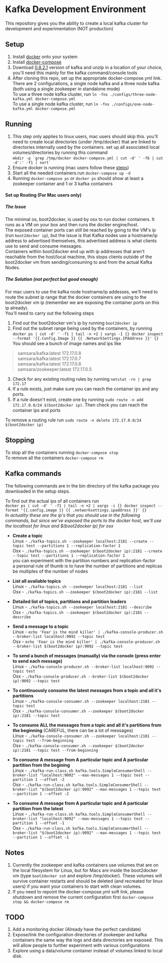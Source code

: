 # Kafka Development Environment
This repository gives you the ability to create a local kafka cluster for development and experimentation (NOT production)

##  Setup
1. Install [docker](https://docs.docker.com/installation/#installation) onto your system 
2. Install [docker-compose](https://docs.docker.com/compose/install/)
3. Download [0.8.2.1](http://kafka.apache.org/downloads.html) version of kafka and unzip in a location of your choice, you'll need this mainly for the kafka command/console tools
4. After cloning this repo, set up the appropriate docker-compose.yml link.   
There are 2 configurations, a single node kafka and a three node kafka (both using a single zookeeper in standalone mode)   
To use a three node kafka cluster, run ``ln -fns ./configs/three-node-kafka.yml docker-compose.yml``  
To use a single node kafka cluster, run ``ln -fns ./configs/one-node-kafka.yml docker-compose.yml``  

##  Running 
1. This step only applies to linux users, mac users should skip this. you'll need to create local directories (under /tmp/docker) that are linked to directories internally used by the containers. set up all associated local volumes/directories by running this command  
``mkdir -p `grep /tmp/docker docker-compose.yml | cut -d' ' -f6 | cut -d':' -f1 | sort` `` 
2. Ensure docker is running (mac users follow these [steps](https://docs.docker.com/installation/mac/#from-your-command-line))
3. Start all the needed containers.run ``docker-compose up -d``
4. Running ``docker-compose ps`` or ``docker ps`` should show at least a zookeeper container and 1 or 3 kafka containers

####  Set up Routing (For Mac users only)
##### The Issue
The minimal os, boot2docker, is used by osx to run docker containers. It runs as a VM on your box and then runs the docker engine/host.  
The exposed container ports can still be reached by going to the VM's ip (run `boot2docker ip`), but the issue is that Kafka nodes use a hostname/ip address to advertised themselves, this advertised address is what clients use to send and consume messages.  
Containers within boot2docker end up with ip addresses that aren't reachable from the host/local machine, this stops clients outside of the boot2docker vm from sending/consuming to and from the actual Kafka Nodes.
##### The Solution (not perfect but good enough) 
For mac users to use the kafka node hostname/ip addesses, we'll need to route the subnet ip range that the docker containers are using to the boot2docker vm ip (remember we are exposing the container ports on this ip already).  
You'll need to carry out the following steps  
1) Find out the boot2docker vm's ip by running ``boot2docker ip``   
2) Find out the subnet range being used by the containers, by running ``docker ps | cut -d' ' -f1 | tail -n +2 | xargs -I {} docker inspect --format '{{.Config.Image }} {{ .NetworkSettings.IPAddress }}' {}``  
You should see a bunch of image names and ips like
> samsara/kafka:latest 172.17.0.8  
> samsara/kafka:latest 172.17.0.7  
> samsara/kafka:latest 172.17.0.6  
> samsara/zookeeper:latest 172.17.0.5  

3) Check for any existing routing rules by running ``netstat -rn | grep 172.17``   
4) If a rule exists, just make sure you can reach the container ips and any ports.   
5) If a rule doesn't exist, create one by running ``sudo route -n add 172.17.0.0/24 $(boot2docker ip)``. Then check you can reach the container ips and ports  

To remove a routing rule run ``sudo route -n delete 172.17.0.0/24 $(boot2docker ip)`` 


##  Stopping
To stop all the containers running ``docker-compose stop``   
To remove all the containers ``docker-compose rm``  

##  Kafka commands
The following commands are in the bin directory of the kafka package you downloaded in the setup steps.

To find out the actual ips of all containers run   
``docker ps | cut -d' ' -f1 | tail -n +2 | xargs -i {} docker inspect --format '{{.config.image }} {{ .networksettings.ipaddress }}' {}``  
*In actuality these are the ip's that you should use in the following commands, but since we've exposed the ports to the docker host, we'll use the localhost for linux and $(boot2docker ip) for osx*

- **Create a topic**   
  Linux - ``./kafka-topics.sh --zookeeper localhost:2181 --create --topic test --partitions 1 --replication-factor 1``  
  Osx - ``./kafka-topics.sh --zookeeper $(boot2docker ip):2181 --create --topic test --partitions 1 --replication-factor 1``  
 you can experiment with the partition numbers and replication-factor  
 a personal rule of thumb is to have the number of partitions and replicas be multiples of the number of nodes 

- **List all available topics**   
  Linux - ``./kafka-topics.sh --zookeeper localhost:2181 --list``  
  Osx - ``./kafka-topics.sh --zookeeper $(boot2docker ip):2181 --list``  

- **Detailed list of topics, partitions and partition leaders**   
  Linux - ``./kafka-topics.sh --zookeeper localhost:2181 --describe``   
  Osx - ``./kafka-topics.sh --zookeeper $(boot2docker ip):2181 --describe``   

- **Send a message to a topic**   
  Linux - ``echo 'Fear is the mind killer' | ./kafka-console-producer.sh --broker-list localhost:9092 --topic test``  
  Osx - ``echo 'Fear is the mind killer' | ./kafka-console-producer.sh --broker-list $(boot2docker ip):9092 --topic test``  

- **To send a bunch of messages (manually) via the console (press enter to send each message)**   
  Linux - ``./kafka-console-producer.sh --broker-list localhost:9092 --topic test``  
  Osx - ``./kafka-console-producer.sh --broker-list $(boot2docker ip):9092 --topic test``  

- **To continuously consume the latest messages from a topic and all it's partitions**   
  Linux - ``./kafka-console-consumer.sh --zookeeper localhost:2181 --topic test``   
  Osx - ``./kafka-console-consumer.sh --zookeeper $(boot2docker ip):2181 --topic test``   

- **To consume ALL the messages from a topic and all it's partitions from the beginning** (CAREFUL, there can be a lot of messages)   
  Linux - ``./kafka-console-consumer.sh --zookeeper localhost:2181 --topic test --from-beginning``   
  Osx - ``./kafka-console-consumer.sh --zookeeper $(boot2docker ip):2181 --topic test --from-beginning``   

- **To consume A message from A particular topic and A particular partition from the begining**   
  Linux - ``./kafka-run-class.sh kafka.tools.SimpleConsumerShell --broker-list "localhost:9092" --max-messages 1 --topic test --partition 1 --offset -2``  
  Osx - ``./kafka-run-class.sh kafka.tools.SimpleConsumerShell --broker-list "$(boot2docker ip):9092" --max-messages 1 --topic test --partition 1 --offset -2``  

- **To consume A message from A particular topic and A particular partition from the latest**   
  Linux - ``./kafka-run-class.sh kafka.tools.SimpleConsumerShell --broker-list "localhost:9092" --max-messages 1 --topic test --partition 1 --offset -1``  
  Osx - ``./kafka-run-class.sh kafka.tools.SimpleConsumerShell --broker-list "$(boot2docker ip):9092" --max-messages 1 --topic test --partition 1 --offset -1``  


##  Notes
1. Currently the zookeeper and kafka containers use volumes that are on the local filesystem for Linux, but for Macs are inside the boot2docker vm (type `boot2docker ssh` and explore /tmp/docker). These volumes will survive container restarts and should be deleted (and recreated for linux users) if you want your containers to start with clean volumes.
2. If you need to repoint the docker-compose.yml soft link, please shutdown and remove the current configuration first ``docker-compose stop && docker-compose rm``

##  TODO
1. Add a monitoring docker (Already have the perfect candidate)
2. Expose/link the configuration directories of zookeeper and kafka containers the same way the logs and data directories are exposed. This will allow people to further experiment with various configurations
3. Explore using a data/volume container instead of volumes linked to local disk.
